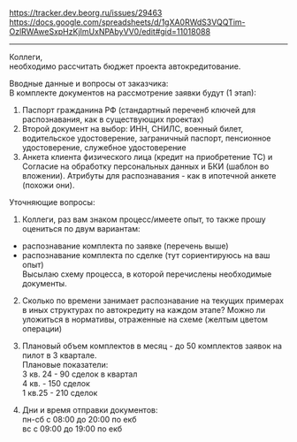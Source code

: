 <https://tracker.dev.beorg.ru/issues/29463>
https://docs.google.com/spreadsheets/d/1gXA0RWdS3VQQTim-OzlRWAweSxpHzKjImUxNPAbyVV0/edit#gid=11018088
________

Коллеги,  
необходимо рассчитать бюджет проекта автокредитование.

Вводные данные и вопросы от заказчика:  
В комплекте документов на рассмотрение заявки будут (1 этап):  
1. Паспорт гражданина РФ (стандартный переченб ключей для распознавания, как в существующих проектах)  
2. Второй документ на выбор: ИНН, СНИЛС, военный билет, водительское удостоверение, заграничный паспорт, пенсионное удостоверение, служебное удостоверение  
3. Анкета клиента физического лица (кредит на приобретение ТС) и Согласие на обработку персональных данных и БКИ (шаблон во вложении). Атрибуты для распознавания - как в ипотечной анкете (похожи они).

Уточняющие вопросы:  
1. Коллеги, раз вам знаком процесс/имеете опыт, то также прошу оцениться по двум вариантам:  
- распознавание комплекта по заявке (перечень выше)  
- распознавание комплекта по сделке (тут сориентируюсь на ваш опыт)  
Высылаю схему процесса, в которой перечислены необходимые документы.

2. Сколько по времени занимает распознавание на текущих примерах в иных структурах по автокредиту на каждом этапе? Можно ли уложиться в нормативы, отраженные на схеме (желтым цветом операции)

3. Плановый объем комплектов в месяц - до 50 комплектов заявок на пилот в 3 квартале.  
Плановые показатели:  
3 кв. 24 - 90 сделок в квартал  
4 кв. - 150 сделок  
1 кв.25 - 210 сделок

4. Дни и время отправки документов:  
пн-сб с 08:00 до 20:00 по екб  
вс с 09:00 до 19:00 по екб